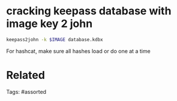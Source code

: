 # cracking keepass database with image key 2 john
```bash
keepass2john -k $IMAGE database.kdbx
```
For hashcat, make sure all hashes load or do one at a time

# Related

Tags:
    #assorted
